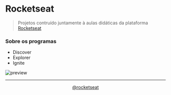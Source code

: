# Rocketseat

> Projetos contruído juntamente à aulas didáticas da plataforma [Rocketseat](https://rocketseat.com.br)

### Sobre os programas

- Discover
- Explorer
- Ignite

![preview](./.github/images/preview.webp)

<hr>
<div align="center">
 <a href="https://www.instagram.com/rocketseat/"> 
 @rocketseat
 </a>
</div>
